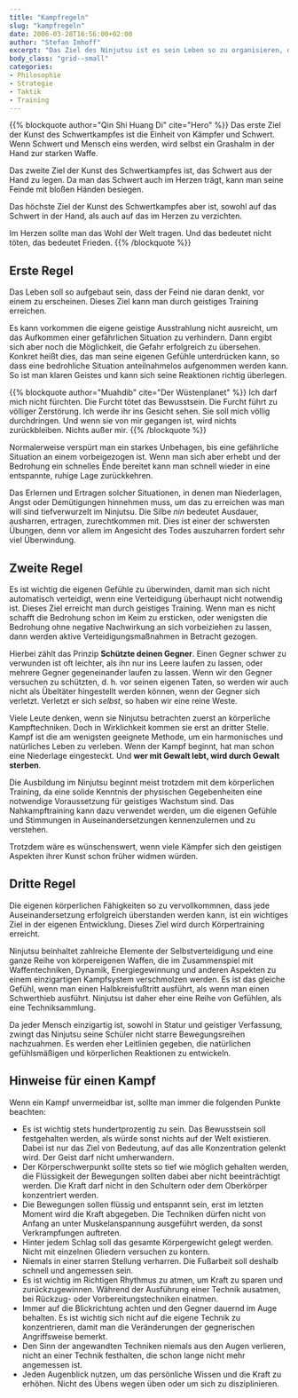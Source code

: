 ```yaml
---
title: "Kampfregeln"
slug: "kampfregeln"
date: 2006-03-28T16:56:00+02:00
author: "Stefan Imhoff"
excerpt: "Das Ziel des Ninjutsu ist es sein Leben so zu organisieren, dass es erst gar nicht zu Konfliktsituationen kommt, da Kampf nur das letzte Mittel zur Lösung eines Konfliktes ist."
body_class: "grid--small"
categories:
- Philosophie
- Strategie
- Taktik
- Training
---
```


{{% blockquote author="Qin Shi Huang Di" cite="Hero" %}}
Das erste Ziel der Kunst des Schwertkampfes ist die Einheit von Kämpfer und Schwert. Wenn Schwert und Mensch eins werden, wird selbst ein Grashalm in der Hand zur starken Waffe.

Das zweite Ziel der Kunst des Schwertkampfes ist, das Schwert aus der Hand zu legen. Da man das Schwert auch im Herzen trägt, kann man seine Feinde mit bloßen Händen besiegen.

Das höchste Ziel der Kunst des Schwertkampfes aber ist, sowohl auf das Schwert in der Hand, als auch auf das im Herzen zu verzichten.

Im Herzen sollte man das Wohl der Welt tragen. Und das bedeutet nicht töten, das bedeutet Frieden.
{{% /blockquote %}}


## Erste Regel

Das Leben soll so aufgebaut sein, dass der Feind nie daran denkt, vor einem zu erscheinen. Dieses Ziel kann man durch geistiges Training erreichen.

Es kann vorkommen die eigene geistige Ausstrahlung nicht ausreicht, um das Aufkommen einer gefährlichen Situation zu verhindern. Dann ergibt sich aber noch die Möglichkeit, die Gefahr erfolgreich zu übersehen. Konkret heißt dies, das man seine eigenen Gefühle unterdrücken kann, so dass eine bedrohliche Situation anteilnahmelos aufgenommen werden kann. So ist man klaren Geistes und kann sich seine Reaktionen richtig überlegen.

{{% blockquote author="Muahdib" cite="Der Wüstenplanet" %}}
Ich darf mich nicht fürchten. Die Furcht tötet das Bewusstsein. Die Furcht führt zu völliger Zerstörung. Ich werde ihr ins Gesicht sehen. Sie soll mich völlig durchdringen. Und wenn sie von mir gegangen ist, wird nichts zurückbleiben. Nichts außer mir.
{{% /blockquote %}}

Normalerweise verspürt man ein starkes Unbehagen, bis eine gefährliche Situation an einem vorbeigezogen ist. Wenn man sich aber erhebt und der Bedrohung ein schnelles Ende bereitet kann man schnell wieder in eine entspannte, ruhige Lage zurückkehren.

Das Erlernen und Ertragen solcher Situationen, in denen man Niederlagen, Angst oder Demütigungen hinnehmen muss, um das zu erreichen was man will sind tiefverwurzelt im Ninjutsu. Die Silbe *nin* bedeutet Ausdauer, ausharren, ertragen, zurechtkommen mit. Dies ist einer der schwersten Übungen, denn vor allem im Angesicht des Todes auszuharren fordert sehr viel Überwindung.


## Zweite Regel

Es ist wichtig die eigenen Gefühle zu überwinden, damit man sich nicht automatisch verteidigt, wenn eine Verteidigung überhaupt nicht notwendig ist. Dieses Ziel erreicht man durch geistiges Training. Wenn man es nicht schafft die Bedrohung schon im Keim zu ersticken, oder wenigsten die Bedrohung ohne negative Nachwirkung an sich vorbeiziehen zu lassen, dann werden aktive Verteidigungsmaßnahmen in Betracht gezogen.

Hierbei zählt das Prinzip **Schützte deinen Gegner**. Einen Gegner schwer zu verwunden ist oft leichter, als ihn nur ins Leere laufen zu lassen, oder mehrere Gegner gegeneinander laufen zu lassen. Wenn wir den Gegner versuchen zu schützten, d. h. vor seinen eigenen Taten, so werden wir auch nicht als Übeltäter hingestellt werden können, wenn der Gegner sich verletzt. Verletzt er sich *selbst*, so haben wir eine reine Weste.

Viele Leute denken, wenn sie Ninjutsu betrachten zuerst an körperliche Kampftechniken. Doch in Wirklichkeit kommen sie erst an dritter Stelle. Kampf ist die am wenigsten geeignete Methode, um ein harmonisches und natürliches Leben zu verleben. Wenn der Kampf beginnt, hat man schon eine Niederlage eingesteckt. Und **wer mit Gewalt lebt, wird durch Gewalt sterben**.

Die Ausbildung im Ninjutsu beginnt meist trotzdem mit dem körperlichen Training, da eine solide Kenntnis der physischen Gegebenheiten eine notwendige Voraussetzung für geistiges Wachstum sind. Das Nahkampftraining kann dazu verwendet werden, um die eigenen Gefühle und Stimmungen in Auseinandersetzungen kennenzulernen und zu verstehen.

Trotzdem wäre es wünschenswert, wenn viele Kämpfer sich den geistigen Aspekten ihrer Kunst schon früher widmen würden.


## Dritte Regel

Die eigenen körperlichen Fähigkeiten so zu vervollkommnen, dass jede Auseinandersetzung erfolgreich überstanden werden kann, ist ein wichtiges Ziel in der eigenen Entwicklung. Dieses Ziel wird durch Körpertraining erreicht.

Ninjutsu beinhaltet zahlreiche Elemente der Selbstverteidigung und eine ganze Reihe von körpereigenen Waffen, die im Zusammenspiel mit Waffentechniken, Dynamik, Energiegewinnung und anderen Aspekten zu einem einzigartigen Kampfsystem verschmolzen werden. Es ist das gleiche Gefühl, wenn man einen Halbkreisfußtritt ausführt, als wenn man einen Schwerthieb ausführt. Ninjutsu ist daher eher eine Reihe von Gefühlen, als eine Techniksammlung.

Da jeder Mensch einzigartig ist, sowohl in Statur und geistiger Verfassung, zwingt das Ninjutsu seine Schüler nicht starre Bewegungsreihen nachzuahmen. Es werden eher Leitlinien gegeben, die natürlichen gefühlsmäßigen und körperlichen Reaktionen zu entwickeln.


## Hinweise für einen Kampf

Wenn ein Kampf unvermeidbar ist, sollte man immer die folgenden Punkte beachten:

- Es ist wichtig stets hundertprozentig zu sein. Das Bewusstsein soll festgehalten werden, als würde sonst nichts auf der Welt existieren. Dabei ist nur das Ziel von Bedeutung, auf das alle Konzentration gelenkt wird. Der Geist darf nicht umherwandern.
- Der Körperschwerpunkt sollte stets so tief wie möglich gehalten werden, die Flüssigkeit der Bewegungen sollten dabei aber nicht beeinträchtigt werden. Die Kraft darf nicht in den Schultern oder dem Oberkörper konzentriert werden.
- Die Bewegungen sollen flüssig und entspannt sein, erst im letzten Moment wird die Kraft abgegeben. Die Techniken dürfen nicht von Anfang an unter Muskelanspannung ausgeführt werden, da sonst Verkrampfungen auftreten.
- Hinter jedem Schlag soll das gesamte Körpergewicht gelegt werden. Nicht mit einzelnen Gliedern versuchen zu kontern.
- Niemals in einer starren Stellung verharren. Die Fußarbeit soll deshalb schnell und angemessen sein.
- Es ist wichtig im Richtigen Rhythmus zu atmen, um Kraft zu sparen und zurückzugewinnen. Während der Ausführung einer Technik ausatmen, bei Rückzug- oder Vorbereitungstechniken einatmen.
- Immer auf die Blickrichtung achten und den Gegner dauernd im Auge behalten. Es ist wichtig sich nicht auf die eigene Technik zu konzentrieren, damit man die Veränderungen der gegnerischen Angriffsweise bemerkt.
- Den Sinn der angewandten Techniken niemals aus den Augen verlieren, nicht an einer Technik festhalten, die schon lange nicht mehr angemessen ist.
- Jeden Augenblick nutzen, um das persönliche Wissen und die Kraft zu erhöhen. Nicht des Übens wegen üben oder um sich zu disziplinieren.
